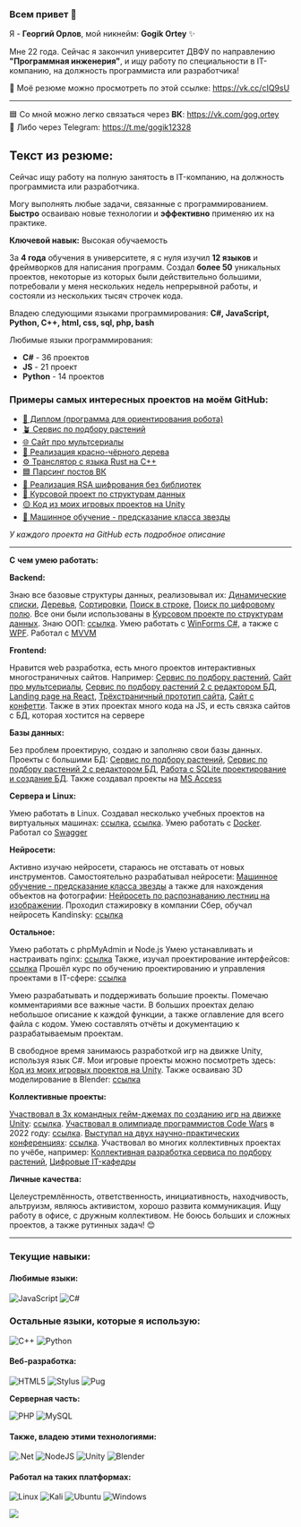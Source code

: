 ### Всем привет 👋

Я - **Георгий Орлов**, мой никнейм: **Gogik Ortey** ✨ 

Мне 22 года. Сейчас я закончил университет ДВФУ по направлению **"Программная инженерия"**, и ищу работу по специальности в IT-компанию, на должность программиста или разработчика!


📑 Моё резюме можно просмотреть по этой ссылке: https://vk.cc/cIQ9sU

---

🟦 Со мной можно легко связаться через **ВК**: https://vk.com/gog.ortey  
🔵 Либо через Telegram: https://t.me/gogik12328

## Текст из резюме:

Сейчас ищу работу на полную занятость в IT-компанию, на должность программиста или разработчика.

Могу выполнять любые задачи, связанные с программированием. **Быстро** осваиваю новые технологии и **эффективно** применяю их на практике.

**Ключевой навык:** Высокая обучаемость

За **4 года** обучения в университете, я с нуля изучил **12 языков** и фреймворков для написания программ. Создал **более 50** уникальных проектов, некоторые из которых были действительно большими, потребовали у меня нескольких недель непрерывной работы, и состояли из нескольких тысяч строчек кода. 

Владею следующими языками программирования: 
**C#, JavaScript, Python, С++, html, css, sql, php, bash**


Любимые языки программирования:

- **C#** - 36 проектов
- **JS** - 21 проект
- **Python** - 14 проектов

### Примеры самых интересных проектов на моём GitHub:

* [📗 Диплом (программа для ориентирования робота)](https://github.com/GogikOrtey/DiplomProject2024)
* [🪴 Сервис по подбору растений](https://github.com/GogikOrtey/PRIS_Project_Main)
* [🌐 Сайт про мультсериалы](https://github.com/GogikOrtey/MySite_Lab_Web_University_2023)
* [🌳 Реализация красно-чёрного дерева](https://github.com/GogikOrtey/Trees_University_labs)
* [⚙️ Транслятор с языка Rust на C++](https://github.com/GogikOrtey/Translator-from-Rust-to-C-plus-plus)
* [🟦 Парсинг постов ВК](https://github.com/GogikOrtey/Parsing_VK_Posts)
* [🔑 Реализация RSA шифрования без библиотек](https://github.com/GogikOrtey/RSA-Encryption)
* [📑 Курсовой проект по структурам данных](https://github.com/GogikOrtey/Course_work_for_algorithms_University_labs)
* [🟡 Код из моих игровых проектов на Unity](https://github.com/GogikOrtey/UnityScripts)
* [🌌 Машинное обучение - предсказание класса звезды](https://github.com/GogikOrtey/AI_learning_Stars_Prediction)

_У каждого проекта на GitHub есть подробное описание_

---

**С** **чем умею работать:** 

**Backend:**

Знаю все базовые структуры данных, реализовывал их: [Динамические списки](https://github.com/GogikOrtey/Multiple_lists_University_labs), [Деревья](https://github.com/GogikOrtey/Trees_University_labs), [Сортировки](https://github.com/GogikOrtey/Sorting_University_labs), [Поиск в строке](https://github.com/GogikOrtey/Digital_field_search_University_labs), [Поиск по цифровому полю](https://github.com/GogikOrtey/Digital_field_2_search_University_labs). Все они были использованы в [Курсовом проекте по структурам данных](https://github.com/GogikOrtey/Course_work_for_algorithms_University_labs). Знаю ООП: [ссылка](https://github.com/GogikOrtey/OOP_University_Labs). Умею работать с [WinForms C#](https://github.com/GogikOrtey/Course_work_for_algorithms_University_labs), а также с [WPF](https://github.com/GogikOrtey/work_RevitAddin12_2024). Работал с [MVVM](https://github.com/GogikOrtey/work_RevitAddin12_2024)

**Frontend:**

Нравится web разработка, есть много проектов интерактивных многостраничных сайтов. Например: [Сервис по подбору растений](https://github.com/GogikOrtey/PRIS_Project_Main), [Сайт про мультсериалы](https://github.com/GogikOrtey/MySite_Lab_Web_University_2023), [Сервис по подбору растений 2 с редактором БД](https://github.com/GogikOrtey/MITIPS_Progect_02), [Landing](https://github.com/GogikOrtey/React-Site_2023)[ ](https://github.com/GogikOrtey/React-Site_2023)[page](https://github.com/GogikOrtey/React-Site_2023)[ на ](https://github.com/GogikOrtey/React-Site_2023)[React](https://github.com/GogikOrtey/React-Site_2023), [Трёхстраничный прототип сайта](https://vk.com/wall-228455915_3), [Сайт с конфетти](https://github.com/GogikOrtey/Confetti_Site). Также в этих проектах много кода на JS, и есть связка сайтов с БД, которая хостится на сервере

**Базы данных:**

Без проблем проектирую, создаю и заполняю свои базы данных. Проекты с большими БД: [Сервис по подбору растений](https://github.com/GogikOrtey/PRIS_Project_Main), [Сервис по подбору растений 2 с редактором БД](https://github.com/GogikOrtey/MITIPS_Progect_02), [Работа с ](https://github.com/GogikOrtey/CIT-Laba-1)[SQLite](https://github.com/GogikOrtey/CIT-Laba-1)[ проектирование и создание БД](https://github.com/GogikOrtey/CIT-Laba-1). Также создавал проекты на [MS Access](https://github.com/GogikOrtey/DB_Conf_University_project)

**Сервера и** **Linux:**

Умею работать в Linux. Создавал несколько учебных проектов на виртуальных машинах: [ссылка](https://github.com/GogikOrtey/CIT-Laba-4), [ссылка](https://github.com/GogikOrtey/CIT-Laba-5). Умею работать с [Docker](https://github.com/GogikOrtey/SIT-Laba-3-Keycloak). Работал со [Swagger](https://github.com/GogikOrtey/CIT-Laba-6)

**Нейросети:**

Активно изучаю нейросети, стараюсь не отставать от новых инструментов. Самостоятельно разрабатывал нейросети: [Машинное обучение - предсказание класса звезды](https://github.com/GogikOrtey/AI_learning_Stars_Prediction) а также для нахождения объектов на фотографии: [Нейросеть по распознаванию лестниц на изображении](https://github.com/GogikOrtey/Stairs_AI_Compliting_2). Проходил стажировку в компании Сбер, обучал нейросеть Kandinsky: [ссылка](https://vk.com/wall-228455915_5)

**Остальное:**

Умею работать с phpMyAdmin и Node.js Умею устанавливать и настраивать nginx: [ссылка](https://vk.com/wall-228455915_6)
 Также, изучал проектирование интерфейсов: [ссылка](https://vk.com/wall-228455915_8)
 Прошёл курс по обучению проектированию и управления проектами в IT-сфере: [ссылка](https://vk.com/wall-228455915_16)

Умею разрабатывать и поддерживать большие проекты. Помечаю комментариями все важные части. В больших проектах делаю небольшое описание к каждой функции, а также оглавление для всего файла с кодом. Умею составлять отчёты и документацию к разрабатываемым проектам.

В свободное время занимаюсь разработкой игр на движке Unity, используя язык C#. Мои игровые проекты можно посмотреть здесь: [Код из моих игровых проектов на Unity](https://github.com/GogikOrtey/UnityScripts). Также осваиваю 3D моделирование в Blender: [ссылка](https://vk.com/wall-228455915_9)

**Коллективные проекты:**

[Участвовал в 3х командных гейм-джемах по созданию игр на движке Unity](https://vk.com/wall-228455915_14): [ссылка](https://vk.com/wall-228455915_14). [Участвовал в олимпиаде программистов Code Wars](https://github.com/GogikOrtey/CodeWork_Challenge_2022) в 2022 году: [ссылка](https://github.com/GogikOrtey/CodeWork_Challenge_2022). [Выступал на двух научно-практических конференциях](https://vk.com/wall-228455915_15): [ссылка](https://vk.com/wall-228455915_15). Участвовал во многих коллективных проектах по учёбе, например: [Коллективная разработка сервиса по подбору растений](https://github.com/GogikOrtey/PRIS_Project), [Цифровые IT-кафедры](https://vk.com/wall-228455915_16)

**Личные качества:**

Целеустремлённость, ответственность, инициативность, находчивость, альтруизм, являюсь активистом, хорошо развита коммуникация.
Ищу работу в офисе, с дружным коллективом. Не боюсь больших и сложных проектов, а также рутинных задач! 😊

---


### Текущие навыки:

#### Любимые языки:

![JavaScript](https://img.shields.io/badge/javascript-%23323330.svg?style=for-the-badge&logo=javascript&logoColor=%23F7DF1E) ![C#](https://img.shields.io/badge/c%23-%23239120.svg?style=for-the-badge&logo=c-sharp&logoColor=white) 

### Остальные языки, которые я использую:

![C++](https://img.shields.io/badge/c++-%2300599C.svg?style=for-the-badge&logo=c%2B%2B&logoColor=white) ![Python](https://img.shields.io/badge/python-3670A0?style=for-the-badge&logo=python&logoColor=ffdd54) 



#### Веб-разработка:

![HTML5](https://img.shields.io/badge/html5-%23E34F26.svg?style=for-the-badge&logo=html5&logoColor=white) ![Stylus](https://img.shields.io/badge/stylus-%23ff6347.svg?style=for-the-badge&logo=stylus&logoColor=white) ![Pug](https://img.shields.io/badge/Pug-FFF?style=for-the-badge&logo=pug&logoColor=A86454)

**Серверная часть:**

![PHP](https://img.shields.io/badge/php-%23777BB4.svg?style=for-the-badge&logo=php&logoColor=white) ![MySQL](https://img.shields.io/badge/mysql-%2300f.svg?style=for-the-badge&logo=mysql&logoColor=white)

#### Также, владею этими технологиями:

![.Net](https://img.shields.io/badge/.NET-5C2D91?style=for-the-badge&logo=.net&logoColor=white) ![NodeJS](https://img.shields.io/badge/node.js-6DA55F?style=for-the-badge&logo=node.js&logoColor=white) ![Unity](https://img.shields.io/badge/unity-%23000000.svg?style=for-the-badge&logo=unity&logoColor=white) ![Blender](https://img.shields.io/badge/blender-%23F5792A.svg?style=for-the-badge&logo=blender&logoColor=white) 

#### Работал на таких платформах:

 ![Linux](https://img.shields.io/badge/Linux-FCC624?style=for-the-badge&logo=linux&logoColor=black) ![Kali](https://img.shields.io/badge/Kali-268BEE?style=for-the-badge&logo=kalilinux&logoColor=white) ![Ubuntu](https://img.shields.io/badge/Ubuntu-E95420?style=for-the-badge&logo=ubuntu&logoColor=white) ![Windows](https://img.shields.io/badge/Windows-0078D6?style=for-the-badge&logo=windows&logoColor=white) 



![](https://komarev.com/ghpvc/?username=GogikOrtey)

